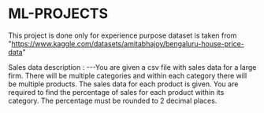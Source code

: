 # ML-PROJECTS
This project is done only for experience purpose 
dataset is taken from "https://www.kaggle.com/datasets/amitabhajoy/bengaluru-house-price-data"



Sales data description :
---You are given a csv file with sales data for a large firm. There will be multiple categories and within each category there will be multiple products. The sales data for each product is given. You are required to find the percentage of sales for each product within its category. The percentage must be rounded to 2 decimal places.
